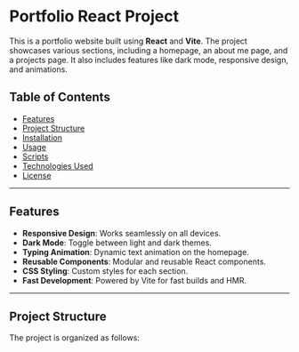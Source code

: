 # Portfolio React Project

This is a portfolio website built using **React** and **Vite**. The project showcases various sections, including a homepage, an about me page, and a projects page. It also includes features like dark mode, responsive design, and animations.

## Table of Contents

- [Features](#features)
- [Project Structure](#project-structure)
- [Installation](#installation)
- [Usage](#usage)
- [Scripts](#scripts)
- [Technologies Used](#technologies-used)
- [License](#license)

---

## Features

- **Responsive Design**: Works seamlessly on all devices.
- **Dark Mode**: Toggle between light and dark themes.
- **Typing Animation**: Dynamic text animation on the homepage.
- **Reusable Components**: Modular and reusable React components.
- **CSS Styling**: Custom styles for each section.
- **Fast Development**: Powered by Vite for fast builds and HMR.

---

## Project Structure

The project is organized as follows:

